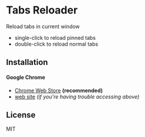 Tabs Reloader
=============

Reload tabs in current window

* single-click to reload pinned tabs
* double-click to reload normal tabs


Installation
------------

#### Google Chrome

* [Chrome Web Store][cws] **(recommended)**  
* [web site][ws] _(if you're having trouble accessing above)_  


License
-------

MIT




[cws]: https://chrome.google.com/webstore/detail/tabs-reloader/ofphdlddmcpeggijkmijojknacfnleij
[ws]: http://www.imcotton.com/misc/tabs-reloader/
